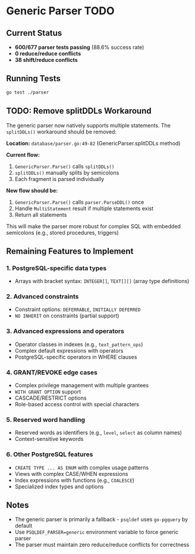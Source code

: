 # Generic Parser TODO

## Current Status

- **600/677 parser tests passing** (88.6% success rate)
- **0 reduce/reduce conflicts**
- **38 shift/reduce conflicts**

## Running Tests

```sh
go test ./parser
```

## TODO: Remove splitDDLs Workaround
The generic parser now natively supports multiple statements. The `splitDDLs()` workaround should be removed:

**Location:** `database/parser.go:49-82` (GenericParser.splitDDLs method)

**Current flow:**
1. `GenericParser.Parse()` calls `splitDDLs()`
2. `splitDDLs()` manually splits by semicolons
3. Each fragment is parsed individually

**New flow should be:**
1. `GenericParser.Parse()` calls `parser.ParseDDL()` once
2. Handle `MultiStatement` result if multiple statements exist
3. Return all statements

This will make the parser more robust for complex SQL with embedded semicolons (e.g., stored procedures, triggers)

## Remaining Features to Implement

### 1. PostgreSQL-specific data types
- Arrays with bracket syntax: `INTEGER[]`, `TEXT[][]` (array type definitions)

### 2. Advanced constraints
- Constraint options: `DEFERRABLE`, `INITIALLY DEFERRED`
- `NO INHERIT` on constraints (partial support)

### 3. Advanced expressions and operators
- Operator classes in indexes (e.g., `text_pattern_ops`)
- Complex default expressions with operators
- PostgreSQL-specific operators in WHERE clauses

### 4. GRANT/REVOKE edge cases
- Complex privilege management with multiple grantees
- `WITH GRANT OPTION` support
- CASCADE/RESTRICT options
- Role-based access control with special characters

### 5. Reserved word handling
- Reserved words as identifiers (e.g., `level`, `select` as column names)
- Context-sensitive keywords

### 6. Other PostgreSQL features
- `CREATE TYPE ... AS ENUM` with complex usage patterns
- Views with complex CASE/WHEN expressions
- Index expressions with functions (e.g., `COALESCE`)
- Specialized index types and options

## Notes
- The generic parser is primarily a fallback - `psqldef` uses `go-pgquery` by default
- Use `PSQLDEF_PARSER=generic` environment variable to force generic parser
- The parser must maintain zero reduce/reduce conflicts for correctness
